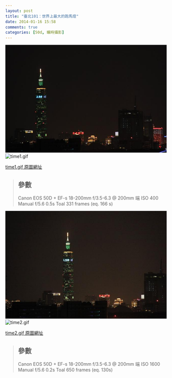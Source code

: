 ```yaml
---
layout: post
title: "臺北101：世界上最大的跑馬燈"
date: 2014-01-16 15:58
comments: true
categories: [50d, 曠時攝影]
---
```


![_MG_0538.jpg](/assets/img/2014/YcXL281URGCjSAJW1hhg__MG_0538.jpg)<!--more-->
![time1.gif](http://m99.nthu.edu.tw/~s9966517/time1.gif)

[time1.gif 原圖網址](http://m99.nthu.edu.tw/~s9966517/time1.gif "臺北101跑馬燈 gif")

> ## 參數
> Canon EOS 50D + EF-s 18-200mm f/3.5-6.3 @ 200mm 端
> ISO 400
> Manual 
> f/5.6
> 0.5s
> Toal 331 frames (eq. 166 s)



![_MG_1182.jpg](/assets/img/2014/wdeV87e6RfWnXXEmi7WI__MG_1182.jpg)
![time2.gif](http://m99.nthu.edu.tw/~s9966517/time2.gif)

[time2.gif 原圖網址](http://m99.nthu.edu.tw/~s9966517/time2.gif "臺北101跑馬燈 gif")

> ## 參數
> Canon EOS 50D + EF-s 18-200mm f/3.5-6.3 @ 200mm 端
> ISO 1600
> Manual 
> f/5.6
> 0.2s
> Toal 650 frames (eq. 130s)